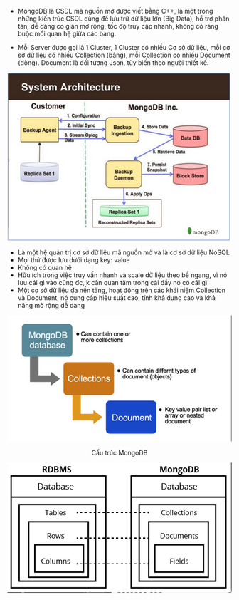 * MongoDB là CSDL mã nguồn mở được viết bằng C++, là một trong những kiến trúc CSDL dùng để lưu trữ dữ liệu lớn (Big Data), hỗ trợ phân tán, dễ dàng co giãn mở rộng, tốc độ truy cập nhanh, không có ràng buộc mối quan hệ giữa các bảng.
	
* Mỗi Server được gọi là 1 Cluster, 1 Cluster có nhiều Cơ sở dữ liệu, mỗi cơ sở dữ liệu có nhiều Collection (bảng), mỗi Collection có nhiều Document (dòng). Document là đối tượng Json, tùy biến theo người thiết kế.

![image](https://github.com/datnguyenE18/MongoDB/blob/main/Picture/1.png)
	
* Là một hệ quản trị cơ sở dữ liệu mã nguồn mở và là cơ sở dữ liệu NoSQL
* Mọi thứ được lưu dưới dạng key: value
* Không có quan hệ
* Hữu ích trong việc truy vấn nhanh và scale dữ liệu theo bề ngang, vì nó lưu cái gì vào cũng đc, k cần quan tâm trong cái đấy nó có cái gì
* Một cơ sở dữ liệu đa nền tảng, hoạt động trên các khái niệm Collection và Document, nó cung cấp hiệu suất cao, tính khả dụng cao và khả năng mở rộng dễ dàng

![image](https://github.com/datnguyenE18/MongoDB/blob/main/Picture/2.%20C%E1%BA%A5u%20tr%C3%BAc%20MongoDB.png)
<p align="center">Cấu trúc MongoDB</p>


![image](https://github.com/datnguyenE18/MongoDB/blob/main/Picture/3.png)


